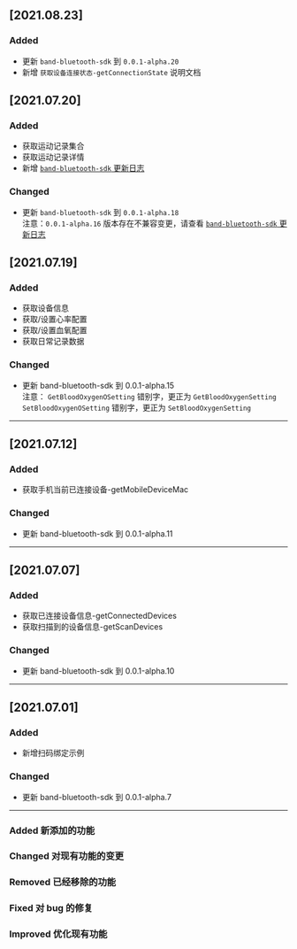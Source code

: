 ## [2021.08.23]

### Added

- 更新 `band-bluetooth-sdk` 到 `0.0.1-alpha.20`   
- 新增 `获取设备连接状态-getConnectionState` 说明文档

## [2021.07.20]

### Added

- 获取运动记录集合
- 获取运动记录详情
- 新增 [`band-bluetooth-sdk` 更新日志](docs/VERSIONS.md)

### Changed

- 更新 `band-bluetooth-sdk` 到 `0.0.1-alpha.18`  
  注意：`0.0.1-alpha.16` 版本存在不兼容变更，请查看 [`band-bluetooth-sdk` 更新日志](docs/VERSIONS.md)

## [2021.07.19]

### Added

- 获取设备信息
- 获取/设置心率配置
- 获取/设置血氧配置
- 获取日常记录数据

### Changed

- 更新 band-bluetooth-sdk 到 0.0.1-alpha.15  
  注意：
  `GetBloodOxygenOSetting` 错别字，更正为 `GetBloodOxygenSetting`  
  `SetBloodOxygenOSetting` 错别字，更正为 `SetBloodOxygenSetting`

---

## [2021.07.12]

### Added

- 获取手机当前已连接设备-getMobileDeviceMac

### Changed

- 更新 band-bluetooth-sdk 到 0.0.1-alpha.11

---

## [2021.07.07]

### Added

- 获取已连接设备信息-getConnectedDevices
- 获取扫描到的设备信息-getScanDevices

### Changed

- 更新 band-bluetooth-sdk 到 0.0.1-alpha.10

---

## [2021.07.01]

### Added

- 新增扫码绑定示例

### Changed

- 更新 band-bluetooth-sdk 到 0.0.1-alpha.7

---

### Added 新添加的功能

### Changed 对现有功能的变更

### Removed 已经移除的功能

### Fixed 对 bug 的修复

### Improved 优化现有功能
